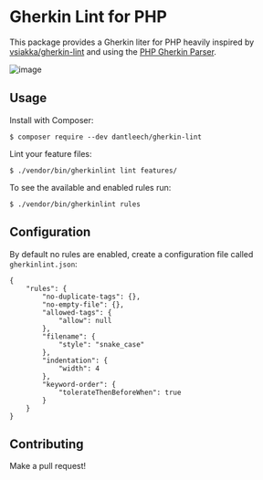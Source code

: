 Gherkin Lint for PHP
====================

This package provides a Gherkin liter for PHP heavily inspired by
[vsiakka/gherkin-lint](https://github.com/vsiakka/gherkin-lint) and using the
[PHP Gherkin Parser](https://packagist.org/packages/cucumber/gherkin).

![image](https://user-images.githubusercontent.com/530801/175784302-398ca341-ae67-4b63-8b8d-b7e705286ab3.png)

Usage
-----

Install with Composer:

```
$ composer require --dev dantleech/gherkin-lint
```

Lint your feature files:

```
$ ./vendor/bin/gherkinlint lint features/
```

To see the available and enabled rules run:

```
$ ./vendor/bin/gherkinlint rules
```

Configuration
-------------

By default no rules are enabled, create a configuration file called
`gherkinlint.json`:

```
{
    "rules": {
        "no-duplicate-tags": {},
        "no-empty-file": {},
        "allowed-tags": {
            "allow": null
        },
        "filename": {
            "style": "snake_case"
        },
        "indentation": {
            "width": 4
        },
        "keyword-order": {
            "tolerateThenBeforeWhen": true
        }
    }
}
```

Contributing
------------

Make a pull request!
